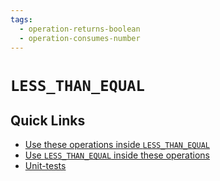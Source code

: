 ```yaml
---
tags: 
  - operation-returns-boolean
  - operation-consumes-number
---
```

# `LESS_THAN_EQUAL`

## Quick Links

- [Use these operations inside `LESS_THAN_EQUAL`](/tags/operation-returns-number)
- [Use `LESS_THAN_EQUAL` inside these operations](/tags/operation-consumes-boolean)
- [Unit-tests](../../../ce/unit-test/less-than-equal/policy.gen.md)
